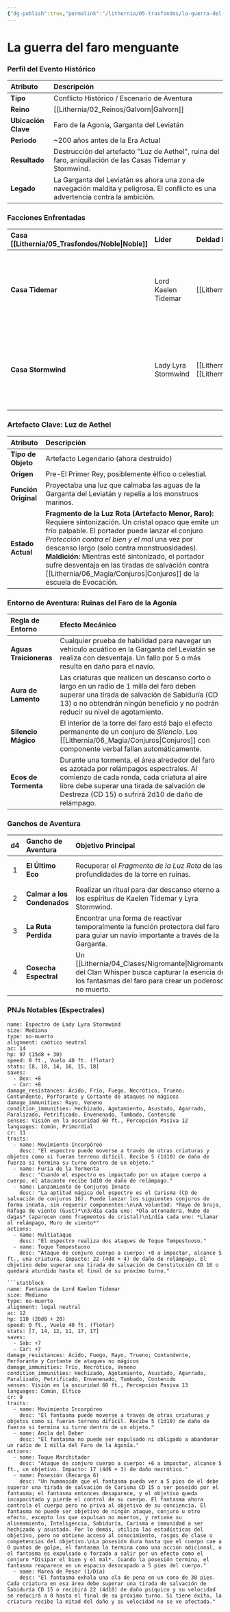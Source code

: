 ```yaml
---
{"dg-publish":true,"permalink":"/lithernia/05-trasfondos/la-guerra-del-faro-menguante/","title":"La guerra del faro menguante","tags":["lithernia","conflicto-historico","Galvorn","historia"]}
---
```


# La guerra del faro menguante

### Perfil del Evento Histórico

| Atributo | Descripción |
| :--- | :--- |
| **Tipo** | Conflicto Histórico / Escenario de Aventura |
| **Reino** | [[Lithernia/02_Reinos/Galvorn\|Galvorn]] |
| **Ubicación Clave** | Faro de la Agonía, Garganta del Leviatán |
| **Periodo** | ~200 años antes de la Era Actual |
| **Resultado** | Destrucción del artefacto "Luz de Aethel", ruina del faro, aniquilación de las Casas Tidemar y Stormwind. |
| **Legado** | La Garganta del Leviatán es ahora una zona de navegación maldita y peligrosa. El conflicto es una advertencia contra la ambición. |

### Facciones Enfrentadas

| Casa [[Lithernia/05_Trasfondos/Noble\|Noble]] | Líder | Deidad Patrona | Filosofía / Táctica | Estado Actual |
| :--- | :--- | :--- | :--- | :--- |
| **Casa Tidemar** | Lord Kaelen Tidemar | [[Lithernia/09_Personajes/01_Dioses/Yfrit\|Yfrit]] | Deber, tradición, paciencia. Tácticas navales defensivas, magia de protección y agua. | Extinta. |
| **Casa Stormwind**| Lady Lyra Stormwind | [[Lithernia/09_Personajes/01_Dioses/Exion\|Exion]], [[Lithernia/09_Personajes/01_Dioses/Quiteon\|Quiteon]] | Ambición, pragmatismo radical. Tácticas navales agresivas, magia de tormentas y viento. | Extinta. |

### Artefacto Clave: Luz de Aethel

| Atributo | Descripción |
| :--- | :--- |
| **Tipo de Objeto** | Artefacto Legendario (ahora destruido) |
| **Origen** | Pre-El Primer Rey, posiblemente élfico o celestial. |
| **Función Original**| Proyectaba una luz que calmaba las aguas de la Garganta del Leviatán y repelía a los monstruos marinos. |
| **Estado Actual** | **Fragmento de la Luz Rota (Artefacto Menor, Raro):** Requiere sintonización. Un cristal opaco que emite un frío palpable. El portador puede lanzar el conjuro *Protección contra el bien y el mal* una vez por descanso largo (solo contra monstruosidades). **Maldición:** Mientras esté sintonizado, el portador sufre desventaja en las tiradas de salvación contra [[Lithernia/06_Magia/Conjuros\|Conjuros]] de la escuela de Evocación. |

### Entorno de Aventura: Ruinas del Faro de la Agonía

| Regla de Entorno | Efecto Mecánico |
| :--- | :--- |
| **Aguas Traicioneras** | Cualquier prueba de habilidad para navegar un vehículo acuático en la Garganta del Leviatán se realiza con desventaja. Un fallo por 5 o más resulta en daño para el navío. |
| **Aura de Lamento** | Las criaturas que realicen un descanso corto o largo en un radio de 1 milla del faro deben superar una tirada de salvación de Sabiduría (CD 13) o no obtendrán ningún beneficio y no podrán reducir su nivel de agotamiento. |
| **Silencio Mágico** | El interior de la torre del faro está bajo el efecto permanente de un conjuro de *Silencio*. Los [[Lithernia/06_Magia/Conjuros\|Conjuros]] con componente verbal fallan automáticamente. |
| **Ecos de Tormenta** | Durante una tormenta, el área alrededor del faro es azotada por relámpagos espectrales. Al comienzo de cada ronda, cada criatura al aire libre debe superar una tirada de salvación de Destreza (CD 15) o sufrirá 2d10 de daño de relámpago. |

### Ganchos de Aventura

| d4 | Gancho de Aventura | Objetivo Principal | Facción Interesada |
|:--:|:---|:---|:---|
| 1 | **El Último Eco** | Recuperar el *Fragmento de la Luz Rota* de las profundidades de la torre en ruinas. | Eruditos de la Torre de las Estrellas, Gremio de Mercaderes de [[Lithernia/02_Reinos/Galvorn\|Galvorn]]. |
| 2 | **Calmar a los Condenados** | Realizar un ritual para dar descanso eterno a los espíritus de Kaelen Tidemar y Lyra Stormwind. | Clérigos de [[Lithernia/09_Personajes/01_Dioses/Yfrit\|Yfrit]], descendientes lejanos de las casas. |
| 3 | **La Ruta Perdida** | Encontrar una forma de reactivar temporalmente la función protectora del faro para guiar un navío importante a través de la Garganta. | El Consejo de Capitanes, la Corona de [[Lithernia/02_Reinos/Galvorn\|Galvorn]]. |
| 4 | **Cosecha Espectral** | Un [[Lithernia/04_Clases/Nigromante\|Nigromante]] del Clan Whisper busca capturar la esencia de los fantasmas del faro para crear un poderoso no muerto. | Clan Whisper, una orden de paladines que se opone a ellos. |

### PNJs Notables (Espectrales)

```statblock
name: Espectro de Lady Lyra Stormwind
size: Mediana
type: no-muerto
alignment: caótico neutral
ac: 14
hp: 97 (15d8 + 30)
speed: 0 ft., Vuelo 40 ft. (flotar)
stats: [8, 18, 14, 16, 15, 18]
saves:
  - Dex: +8
  - Car: +8
damage_resistances: Ácido, Frío, Fuego, Necrótico, Trueno; Contundente, Perforante y Cortante de ataques no mágicos
damage_immunities: Rayo, Veneno
condition_immunities: Hechizado, Agotamiento, Asustado, Agarrado, Paralizado, Petrificado, Envenenado, Tumbado, Contenido
senses: Visión en la oscuridad 60 ft., Percepción Pasiva 12
languages: Común, Primordial
cr: 11
traits:
  - name: Movimiento Incorpóreo
    desc: "El espectro puede moverse a través de otras criaturas y objetos como si fueran terreno difícil. Recibe 5 (1d10) de daño de fuerza si termina su turno dentro de un objeto."
  - name: Furia de la Tormenta
    desc: "Cuando el espectro es impactado por un ataque cuerpo a cuerpo, el atacante recibe 1d10 de daño de relámpago."
  - name: Lanzamiento de Conjuros Innato
    desc: "La aptitud mágica del espectro es el Carisma (CD de salvación de conjuros 16). Puede lanzar los siguientes conjuros de forma innata, sin requerir componentes:\n\nA voluntad: *Rayo de bruja, Ráfaga de viento (Gust)*\n3/día cada uno: *Ola atronadora, Nube de dagas* (aparecen como fragmentos de cristal)\n1/día cada uno: *Llamar al relámpago, Muro de viento*"
actions:
  - name: Multiataque
    desc: "El espectro realiza dos ataques de Toque Tempestuoso."
  - name: Toque Tempestuoso
    desc: "Ataque de conjuro cuerpo a cuerpo: +8 a impactar, alcance 5 ft., una criatura. Impacto: 22 (4d8 + 4) de daño de relámpago. El objetivo debe superar una tirada de salvación de Constitución CD 16 o quedará aturdido hasta el final de su próximo turno."

```statblock
name: Fantasma de Lord Kaelen Tidemar
size: Mediano
type: no-muerto
alignment: legal neutral
ac: 12
hp: 110 (20d8 + 20)
speed: 0 ft., Vuelo 40 ft. (flotar)
stats: [7, 14, 12, 11, 17, 17]
saves:
  - Sab: +7
  - Car: +7
damage_resistances: Ácido, Fuego, Rayo, Trueno; Contundente, Perforante y Cortante de ataques no mágicos
damage_immunities: Frío, Necrótico, Veneno
condition_immunities: Hechizado, Agotamiento, Asustado, Agarrado, Paralizado, Petrificado, Envenenado, Tumbado, Contenido
senses: Visión en la oscuridad 60 ft., Percepción Pasiva 13
languages: Común, Élfico
cr: 9
traits:
  - name: Movimiento Incorpóreo
    desc: "El fantasma puede moverse a través de otras criaturas y objetos como si fueran terreno difícil. Recibe 5 (1d10) de daño de fuerza si termina su turno dentro de un objeto."
  - name: Ancla del Deber
    desc: "El fantasma no puede ser expulsado ni obligado a abandonar un radio de 1 milla del Faro de la Agonía."
actions:
  - name: Toque Marchitador
    desc: "Ataque de conjuro cuerpo a cuerpo: +6 a impactar, alcance 5 ft., un objetivo. Impacto: 17 (4d6 + 3) de daño necrótico."
  - name: Posesión (Recarga 6)
    desc: "Un humanoide que el fantasma pueda ver a 5 pies de él debe superar una tirada de salvación de Carisma CD 15 o ser poseído por el fantasma; el fantasma entonces desaparece, y el objetivo queda incapacitado y pierde el control de su cuerpo. El fantasma ahora controla el cuerpo pero no priva al objetivo de su conciencia. El fantasma no puede ser objetivo de ningún ataque, conjuro u otro efecto, excepto los que expulsan no muertos, y retiene su alineamiento, Inteligencia, Sabiduría, Carisma e inmunidad a ser hechizado y asustado. Por lo demás, utiliza las estadísticas del objetivo, pero no obtiene acceso al conocimiento, rasgos de clase o competencias del objetivo.\nLa posesión dura hasta que el cuerpo cae a 0 puntos de golpe, el fantasma la termina como una acción adicional, o el fantasma es expulsado o forzado a salir por un efecto como el conjuro *Disipar el bien y el mal*. Cuando la posesión termina, el fantasma reaparece en un espacio desocupado a 5 pies del cuerpo."
  - name: Marea de Pesar (1/Día)
    desc: "El fantasma exhala una ola de pena en un cono de 30 pies. Cada criatura en esa área debe superar una tirada de salvación de Sabiduría CD 15 o recibirá 22 (4d10) de daño psíquico y su velocidad se reducirá a 0 hasta el final de su próximo turno. Si tiene éxito, la criatura recibe la mitad del daño y su velocidad no se ve afectada."
